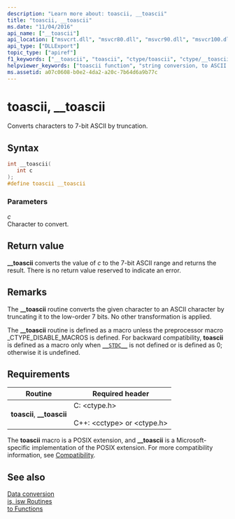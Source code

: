 ```yaml
---
description: "Learn more about: toascii, __toascii"
title: "toascii, __toascii"
ms.date: "11/04/2016"
api_name: ["__toascii"]
api_location: ["msvcrt.dll", "msvcr80.dll", "msvcr90.dll", "msvcr100.dll", "msvcr100_clr0400.dll", "msvcr110.dll", "msvcr110_clr0400.dll", "msvcr120.dll", "msvcr120_clr0400.dll", "ucrtbase.dll", "api-ms-win-crt-convert-l1-1-0.dll"]
api_type: ["DLLExport"]
topic_type: ["apiref"]
f1_keywords: ["__toascii", "toascii", "ctype/toascii", "ctype/__toascii"]
helpviewer_keywords: ["toascii function", "string conversion, to ASCII characters", "__toascii function", "ASCII characters, converting to"]
ms.assetid: a07c0608-b0e2-4da2-a20c-7b64d6a9b77c
---
```

# toascii, __toascii

Converts characters to 7-bit ASCII by truncation.

## Syntax

```C
int __toascii(
   int c
);
#define toascii __toascii
```

### Parameters

*c*<br/>
Character to convert.

## Return value

**__toascii** converts the value of *c* to the 7-bit ASCII range and returns the result. There is no return value reserved to indicate an error.

## Remarks

The **__toascii** routine converts the given character to an ASCII character by truncating it to the low-order 7 bits. No other transformation is applied.

The **__toascii** routine is defined as a macro unless the preprocessor macro _CTYPE_DISABLE_MACROS is defined. For backward compatibility, **toascii** is defined as a macro only when [`__STDC__`](../../preprocessor/predefined-macros.md) is not defined or is defined as 0; otherwise it is undefined.

## Requirements

|Routine|Required header|
|-------------|---------------------|
|**toascii**, **__toascii**|C: \<ctype.h><br /><br /> C++: \<cctype> or \<ctype.h>|

The **toascii** macro is a POSIX extension, and **__toascii** is a Microsoft-specific implementation of the POSIX extension. For more compatibility information, see [Compatibility](../compatibility.md).

## See also

[Data conversion](../data-conversion.md)\
[is, isw Routines](../is-isw-routines.md)\
[to Functions](../to-functions.md)
